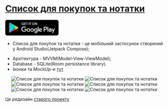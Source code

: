 # [Список для покупок та нотатки](https://play.google.com/store/apps/details?id=com.deskree.shoppinglist)

<p align="left">  
    <a href="https://play.google.com/store/apps/details?id=com.deskree.shoppinglist">
        <img src="https://github.com/Pro100DeSkree/pro100deskree/blob/main/img/google_play.svg" width="170" > 
    </a>
</p>


* Список для покупок та нотатки - це мобільний застосунок створений у Android Studio(Jetpack Compose);
<!-- * Монетизація - реклама і внутрішні покупки; -->
* Архітектура - MVVM(Model-View-ViewModel);
* Database - SQLite(Room persistance library).
* Іконки та MockUp-и [тут](https://www.figma.com/file/fuZL9dSefOmaLhxowA8wZC/Icon-Shopping-List?node-id=0%3A1&t=JoCfrPpNrWxCHq7K-1)

<p align="center">
    <img src="https://play-lh.googleusercontent.com/-qUA5beFAEFlmu22L6mFARM7AwaA23YdnXUsKrBSiBnds5c_VxdXDHjTQuBoyU-pOg=w2560-h1440" width="130" title="Список для покупок та нотатки">
    <img src="https://play-lh.googleusercontent.com/YVY2OyZ_b2HFymHkJTYtBu9x8Kc5FwDU52cm1dUqTK4ZX4WZNFyILrqWnS64DGCuJTfc=w2560-h1440" width="130" title="Список для покупок та нотатки">
    <img src="https://play-lh.googleusercontent.com/OK-2crFt0DqT4zXD7kEYIr0aHZoupRx-LdeUoOi-Wzxh2kp_6-ktcTBtjrFaXeVQIoB1=w2560-h1440" width="130" title="Список для покупок та нотатки">
    <img src="https://play-lh.googleusercontent.com/qeTG70Ea84M8h4WE9B9R03bKR7cyduP4ZhqYtIrLvIH8wAKcyoh0FC7t7BhpsOQzkg=w2560-h1440" width="130" title="Список для покупок та нотатки">
    <img src="https://play-lh.googleusercontent.com/YDjJ21a_WZxw8jhUvrC0sKyXtPdGE22nnc3a7lyuOD0lVfwulSAS9NqNczFlOcDvE5Y=w2560-h1440" width="130" title="Список для покупок та нотатки">
    <img src="https://play-lh.googleusercontent.com/IFd6D35WMaz9EPpXov_PPEdynRc-UA0mXji4nhw0Utyl2UaFQneHUqufN9BMTJC4m94=w2560-h1440" width="130" title="Список для покупок та нотатки" >
</p>

Це редизайн [старого проекту](https://github.com/Pro100DeSkree/ShoppingList/tree/shoppinglist-old)
